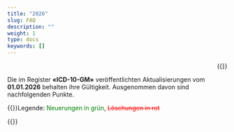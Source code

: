 ```yaml
---
title: "2026"
slug: FAQ
description: ""
weight: 1
type: docs
keywords: []
---
```


<p style="text-align: right;">{{<printButton>}}
  
Die im Register **«ICD-10-GM»** veröffentlichten Aktualisierungen vom **01.01.2026** behalten ihre Gültigkeit. Ausgenommen davon sind nachfolgenden Punkte. 
  
{{<markdown>}}Legende: <font color="green">Neuerungen in grün</font>, <font color="red">~~Löschungen in rot~~</font>
  
 {{</markdown>}}